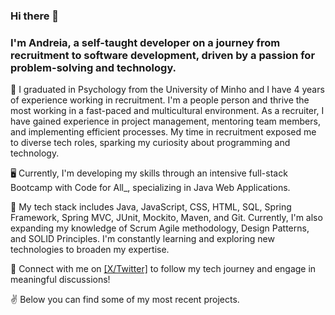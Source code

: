 ### Hi there 👋

### I'm Andreia, a self-taught developer on a journey from recruitment to software development, driven by a passion for problem-solving and technology.

🧠 I graduated in Psychology from the University of Minho and I have 4 years of experience working in recruitment. I'm a people person and thrive the most working in a fast-paced and multicultural environment. As a recruiter, I have gained experience in project management, mentoring team members, and implementing efficient processes. My time in recruitment exposed me to diverse tech roles, sparking my curiosity about programming and technology.

🖥️ Currently, I'm developing my skills through an intensive full-stack Bootcamp with Code for All_, specializing in Java Web Applications.

🌱 My tech stack includes Java, JavaScript, CSS, HTML, SQL, Spring Framework, Spring MVC, JUnit, Mockito, Maven, and Git. Currently, I'm also expanding my knowledge of Scrum Agile methodology, Design Patterns, and SOLID Principles. I'm constantly learning and exploring new technologies to broaden my expertise.

🔭 Connect with me on [[X/Twitter]](https://twitter.com/andreiacribeir) to follow my tech journey and engage in meaningful discussions!

✌️ Below you can find some of my most recent projects.
